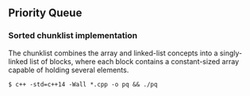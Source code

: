 ## Priority Queue

### Sorted chunklist implementation

The chunklist combines the array and linked-list concepts into a singly-linked list of blocks, where each block contains a constant-sized array capable of holding several elements.

`$ c++ -std=c++14 -Wall *.cpp -o pq && ./pq`